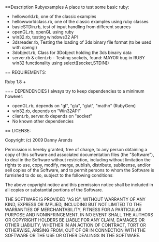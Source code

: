 ==Description
Rubyexamples
A place to test some basic ruby:

- helloworld.rb, one of the classic examples
- hellowworldclass.rb, one of the classic examples using ruby classes
- basicSTDin.rb, test of input handling from different sources
- openGL.rb, openGL using ruby
- win32.rb, testing windows32 API
- 3dsreader.rb, Testing the loading of 3ds binary file format (to be used with opengl)
- 3dobject.rb, Class for 3Dobject holding the 3ds binairy data
- server.rb & client.rb - Testing sockets, found: MAYOR bug in RUBY win32 functionality using select([socket,STDIN])

== REQUIREMENTS:

Ruby 1.8 +

=== DEPENDENCIES
I always try to keep dependencies to a minimum however:
- openGL.rb, depends on "gl", "glu", "glut", "mathn" (RubyGem)
- win32.rb, depends on "Win32API"
- client.rb, server.rb depends on "socket"
- No known other dependencies

== LICENSE:

Copyright (c) 2009 Danny Arends

Permission is hereby granted, free of charge, to any person obtaining a copy of this software and associated documentation files (the "Software"), to deal in the Software without restriction, including without limitation the rights to use, copy, modify, merge, publish, distribute, sublicense, and/or sell copies of the Software, and to permit persons to whom the Software is furnished to do so, subject to the following conditions:

The above copyright notice and this permission notice shall be included in all copies or substantial portions of the Software.

THE SOFTWARE IS PROVIDED "AS IS", WITHOUT WARRANTY OF ANY KIND, EXPRESS OR IMPLIED, INCLUDING BUT NOT LIMITED TO THE WARRANTIES OF MERCHANTABILITY, FITNESS FOR A PARTICULAR PURPOSE AND NONINFRINGEMENT. IN NO EVENT SHALL THE AUTHORS OR COPYRIGHT HOLDERS BE LIABLE FOR ANY CLAIM, DAMAGES OR OTHER LIABILITY, WHETHER IN AN ACTION OF CONTRACT, TORT OR OTHERWISE, ARISING FROM, OUT OF OR IN CONNECTION WITH THE SOFTWARE OR THE USE OR OTHER DEALINGS IN THE SOFTWARE.